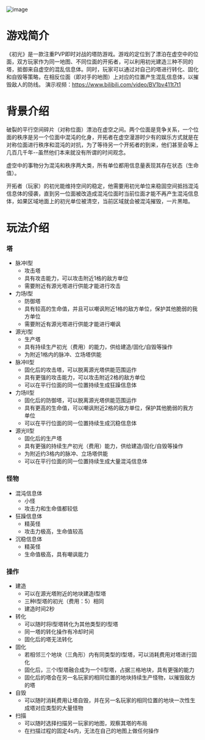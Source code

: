 ![image](https://github.com/sextance/TDemo/blob/main/Preview.png)
# 游戏简介

《初光》是一款注重PVP即时对战的塔防游戏。游戏的定位到了漂泊在虚空中的位面，双方玩家作为同一地图、不同位面的开拓者，可以利用初光建造三种不同的塔，抵御来自虚空的混乱信息体。同时，玩家可以通过对自己的塔进行转化、固化和自毁等策略，在相反位面（即对手的地图）上对应的位置产生混乱信息体，以摧毁敌人的防线。
演示视频：https://www.bilibili.com/video/BV1bv411t7t1

# 背景介绍

破裂的平行空间碎片（对称位面）漂泊在虚空之间。两个位面是竞争关系，一个位面的秩序是另一个位面中混沌的化身，开拓者在虚空漫游时少有的娱乐方式就是在对称位面进行秩序和混沌的对抗，为了等待另一个开拓者的到来，他们甚至会等上几百几千年--虽然他们本来就没有所谓的时间观念。

虚空中的事物分为混沌和秩序两大类，所有单位都用信息量表现其存在状态（生命值）。

开拓者（玩家）的初光能维持空间的稳定，他需要用初光单位来稳固空间抵挡混沌信息体的侵袭，直到另一位面被改造成混沌位面时当前位面才能不再产生混沌信息体，如果区域地面上的初光单位被清空，当前区域就会被混沌摧毁，一片黑暗。

# 玩法介绍

### 塔

* 脉冲Ⅰ型
  * 攻击塔
  * 具有攻击能力，可以攻击附近1格的敌方单位
  * 需要附近有源光塔进行供能才能进行攻击
* 力场Ⅰ型
  * 防御塔
  * 具有较高的生命值，并且可以嘲讽附近1格的敌方单位，保护其他脆弱的我方单位
  * 需要附近有源光塔进行供能才能进行嘲讽
* 源光Ⅰ型
  * 生产塔
  * 具有持续生产初光（费用）的能力，供给建造/固化/自毁等操作
  * 为附近1格内的脉冲、立场塔供能
* 脉冲Ⅱ型
  * 固化后的攻击塔，可以脱离源光塔供能范围运作
  * 具有更强的攻击能力，可以攻击附近2格的敌方单位
  * 可以在平行位面的同一位置持续生成狂躁信息体
* 力场Ⅱ型
  * 固化后的防御塔，可以脱离源光塔供能范围运作
  * 具有更高的生命值，可以嘲讽附近2格的敌方单位，保护其他脆弱的我方单位
  * 可以在平行位面的同一位置持续生成沉稳信息体
* 源光Ⅱ型
  * 固化后的生产塔
  * 具有更强的持续生产初光（费用）能力，供给建造/固化/自毁等操作
  * 为附近约3格内的脉冲、立场塔供能
  * 可以在平行位面的同一位置持续生成大量混沌信息体

### 怪物

* 混沌信息体
  * 小怪
  * 攻击力和生命值都较低
* 狂躁信息体
  * 精英怪
  * 攻击力极高，生命值较高
* 沉稳信息体
  * 精英怪
  * 生命值极高，具有嘲讽能力

### 操作

* 建造
  * 可以在源光塔附近的地块建造Ⅰ型塔
  * 三种Ⅰ型塔的初光（费用：5）相同
  * 建造时间2秒
* 转化
  * 可以随时将Ⅰ型塔转化为其他类型的Ⅰ型塔
  * 同一塔的转化操作有冷却时间
  * 固化后的塔无法转化
* 固化
  * 若相邻三个地块（三角形）内有同类型的Ⅰ型塔，可以消耗费用对塔进行固化
  * 固化后，三个Ⅰ型塔融合成为一个Ⅱ型塔，占据三格地块，具有更强的能力
  * 固化后的塔会在另一名玩家的相同位置的地块持续生产怪物，以摧毁敌方的塔
* 自毁
  * 可以随时消耗费用让塔自毁，并在另一名玩家的相同位置的地块一次性生成塔对应类型的大量怪物
* 扫描
  * 可以随时选择扫描另一玩家的地图，观察其塔的布局
  * 在扫描过程的固定4s内，无法在自己的地图上做任何操作
